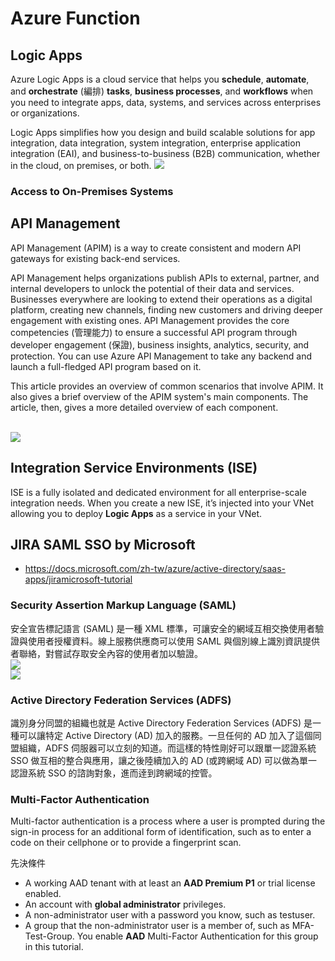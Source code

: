 # Azure Function
## Logic Apps
Azure Logic Apps is a cloud service that helps you **schedule**, **automate**, and **orchestrate** (編排) **tasks**, **business processes**, and **workflows** when you need to integrate apps, data, systems, and services across enterprises or organizations.

Logic Apps simplifies how you design and build scalable solutions for app integration, data integration, system integration, enterprise application integration (EAI), and business-to-business (B2B) communication, whether in the cloud, on premises, or both.
<img src="https://biztalk360.com/wp-content/uploads/2016/12/Use-case-scenario.png">

### Access to On-Premises Systems

## API Management
API Management (APIM) is a way to create consistent and modern API gateways for existing back-end services.

API Management helps organizations publish APIs to external, partner, and internal developers to unlock the potential of their data and services. Businesses everywhere are looking to extend their operations as a digital platform, creating new channels, finding new customers and driving deeper engagement with existing ones. API Management provides the core competencies (管理能力) to ensure a successful API program through developer engagement (保證), business insights, analytics, security, and protection. You can use Azure API Management to take any backend and launch a full-fledged API program based on it.

This article provides an overview of common scenarios that involve APIM. It also gives a brief overview of the APIM system's main components. The article, then, gives a more detailed overview of each component.

<br><img src="https://docs.microsoft.com/en-us/azure/api-management/media/api-management-using-with-vnet/api-management-vnet-internal.png">

## Integration Service Environments (ISE)
ISE is a fully isolated and dedicated environment for all enterprise-scale integration needs. When you create a new ISE, it’s injected into your VNet allowing you to deploy **Logic Apps** as a service in your VNet.

## JIRA SAML SSO by Microsoft
- https://docs.microsoft.com/zh-tw/azure/active-directory/saas-apps/jiramicrosoft-tutorial

### Security Assertion Markup Language (SAML)
安全宣告標記語言 (SAML) 是一種 XML 標準，可讓安全的網域互相交換使用者驗證與使用者授權資料。線上服務供應商可以使用 SAML 與個別線上識別資訊提供者聯絡，對嘗試存取安全內容的使用者加以驗證。
<br><img src="https://docs.microsoft.com/zh-tw/azure/active-directory/develop/media/single-sign-on-saml-protocol/active-directory-saml-single-sign-on-workflow.png">
<br><img src="https://lh3.googleusercontent.com/ijxXNNLYFPLlMEjBf5yWS2xRiLDRRXUcYyX8mY61dPa1wfxpWExmdMazM7kEWWVjf6s=w661">

### Active Directory Federation Services (ADFS)
識別身分同盟的組織也就是 Active Directory Federation Services (ADFS) 是一種可以讓特定 Active Directory (AD) 加入的服務。一旦任何的 AD 加入了這個同盟組織，ADFS 伺服器可以立刻的知道。而這樣的特性剛好可以跟單一認證系統 SSO 做互相的整合與應用，讓之後陸續加入的 AD (或跨網域 AD) 可以做為單一認證系統 SSO 的諮詢對象，進而逹到跨網域的控管。

### Multi-Factor Authentication
Multi-factor authentication is a process where a user is prompted during the sign-in process for an additional form of identification, such as to enter a code on their cellphone or to provide a fingerprint scan.

先決條件
- A working AAD tenant with at least an **AAD Premium P1** or trial license enabled.
- An account with **global administrator** privileges.
- A non-administrator user with a password you know, such as testuser.
- A group that the non-administrator user is a member of, such as MFA-Test-Group. You enable **AAD** Multi-Factor Authentication for this group in this tutorial.